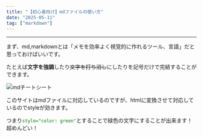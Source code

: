 ```yaml
---
title: "【初心者向け】mdファイルの使い方"
date: "2025-05-11"
tag: ["markdown"]
---
```

___

まず、md,markdownとは「メモを効率よく視覚的に作れるツール、言語」だと思っておけばいいです。

たとえば**文字を強調**したり~~文字を打ち消し~~にしたりを記号だけで完結することができます。

![mdチートシート](/images/mdfiletp.png)

このサイトはmdファイルに対応しているのですが、htmlに変換させて対応しているのでstyleが効きます。

つまり<span style="color: green">`style="color: green"`</span>とすることで緑色の文字にすることが出来ます！超めんどい！